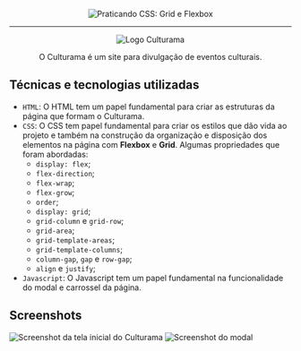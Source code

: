 <p align="center"> <img src="https://imgur.com/a/bGSRebK" alt="Praticando CSS: Grid e Flexbox"> </p>

<hr>

<p align="center"> <img src="https://github.com/GabrielVeroneze/culturama/blob/11d9f52463fac8d2f683c133f1aa55650ff48687/assets/img/favicon.ico" alt="Logo Culturama"> </p>

<p align="center">O Culturama é um site para divulgação de eventos culturais.</p>

## Técnicas e tecnologias utilizadas
- `HTML`: O HTML tem um papel fundamental para criar as estruturas da página que formam o Culturama. 
- `CSS`: O CSS tem papel fundamental para criar os estilos que dão vida ao projeto e também na construção da organização e disposição dos elementos na página com **Flexbox** e **Grid**. Algumas propriedades que foram abordadas:
  - `display: flex`;
  - `flex-direction`;
  - `flex-wrap`;
  - `flex-grow`;
  - `order`;
  - `display: grid`;
  - `grid-column` e `grid-row`;
  - `grid-area`;
  - `grid-template-areas`;
  - `grid-template-columns`;
  - `column-gap`, `gap` e `row-gap`;
  - `align` e `justify`;
- `Javascript`: O Javascript tem um papel fundamental na funcionalidade do modal e carrossel da página.

## Screenshots
![Screenshot da tela inicial do Culturama](https://imgur.com/a/KQ7pHcA)
![Screenshot do modal](https://imgur.com/a/9WYtXq0)